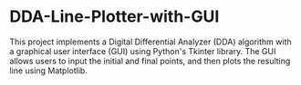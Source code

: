 # DDA-Line-Plotter-with-GUI
This project implements a Digital Differential Analyzer (DDA) algorithm with a graphical user interface (GUI) using Python's Tkinter library. The GUI allows users to input the initial and final points, and then plots the resulting line using Matplotlib.
